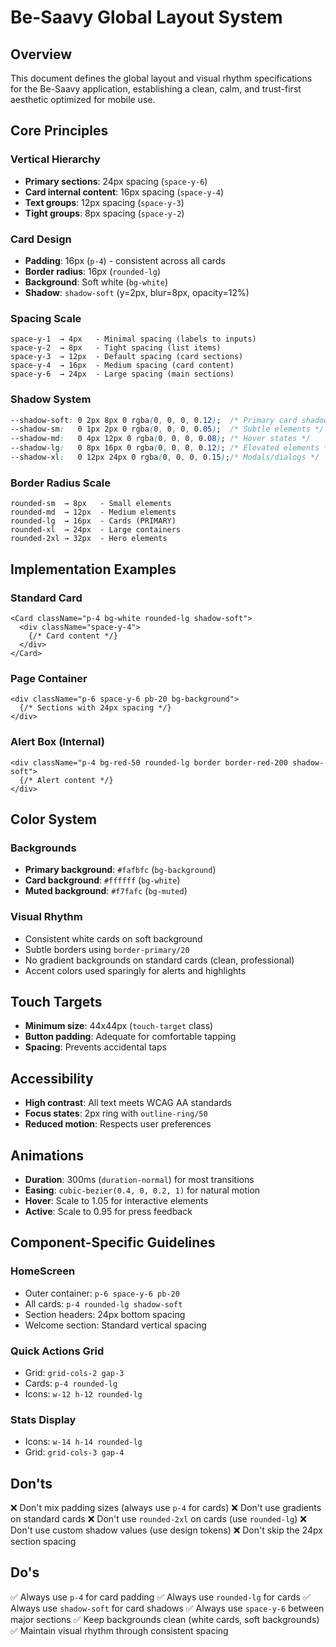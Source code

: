 # Be-Saavy Global Layout System

## Overview
This document defines the global layout and visual rhythm specifications for the Be-Saavy application, establishing a clean, calm, and trust-first aesthetic optimized for mobile use.

## Core Principles

### Vertical Hierarchy
- **Primary sections**: 24px spacing (`space-y-6`)
- **Card internal content**: 16px spacing (`space-y-4`)
- **Text groups**: 12px spacing (`space-y-3`)
- **Tight groups**: 8px spacing (`space-y-2`)

### Card Design
- **Padding**: 16px (`p-4`) - consistent across all cards
- **Border radius**: 16px (`rounded-lg`)
- **Background**: Soft white (`bg-white`)
- **Shadow**: `shadow-soft` (y=2px, blur=8px, opacity=12%)

### Spacing Scale
```
space-y-1  → 4px   - Minimal spacing (labels to inputs)
space-y-2  → 8px   - Tight spacing (list items)
space-y-3  → 12px  - Default spacing (card sections)
space-y-4  → 16px  - Medium spacing (card content)
space-y-6  → 24px  - Large spacing (main sections)
```

### Shadow System
```css
--shadow-soft: 0 2px 8px 0 rgba(0, 0, 0, 0.12);  /* Primary card shadow */
--shadow-sm:   0 1px 2px 0 rgba(0, 0, 0, 0.05);  /* Subtle elements */
--shadow-md:   0 4px 12px 0 rgba(0, 0, 0, 0.08); /* Hover states */
--shadow-lg:   0 8px 16px 0 rgba(0, 0, 0, 0.12); /* Elevated elements */
--shadow-xl:   0 12px 24px 0 rgba(0, 0, 0, 0.15);/* Modals/dialogs */
```

### Border Radius Scale
```
rounded-sm  → 8px   - Small elements
rounded-md  → 12px  - Medium elements
rounded-lg  → 16px  - Cards (PRIMARY)
rounded-xl  → 24px  - Large containers
rounded-2xl → 32px  - Hero elements
```

## Implementation Examples

### Standard Card
```tsx
<Card className="p-4 bg-white rounded-lg shadow-soft">
  <div className="space-y-4">
    {/* Card content */}
  </div>
</Card>
```

### Page Container
```tsx
<div className="p-6 space-y-6 pb-20 bg-background">
  {/* Sections with 24px spacing */}
</div>
```

### Alert Box (Internal)
```tsx
<div className="p-4 bg-red-50 rounded-lg border border-red-200 shadow-soft">
  {/* Alert content */}
</div>
```

## Color System

### Backgrounds
- **Primary background**: `#fafbfc` (`bg-background`)
- **Card background**: `#ffffff` (`bg-white`)
- **Muted background**: `#f7fafc` (`bg-muted`)

### Visual Rhythm
- Consistent white cards on soft background
- Subtle borders using `border-primary/20`
- No gradient backgrounds on standard cards (clean, professional)
- Accent colors used sparingly for alerts and highlights

## Touch Targets
- **Minimum size**: 44x44px (`touch-target` class)
- **Button padding**: Adequate for comfortable tapping
- **Spacing**: Prevents accidental taps

## Accessibility
- **High contrast**: All text meets WCAG AA standards
- **Focus states**: 2px ring with `outline-ring/50`
- **Reduced motion**: Respects user preferences

## Animations
- **Duration**: 300ms (`duration-normal`) for most transitions
- **Easing**: `cubic-bezier(0.4, 0, 0.2, 1)` for natural motion
- **Hover**: Scale to 1.05 for interactive elements
- **Active**: Scale to 0.95 for press feedback

## Component-Specific Guidelines

### HomeScreen
- Outer container: `p-6 space-y-6 pb-20`
- All cards: `p-4 rounded-lg shadow-soft`
- Section headers: 24px bottom spacing
- Welcome section: Standard vertical spacing

### Quick Actions Grid
- Grid: `grid-cols-2 gap-3`
- Cards: `p-4 rounded-lg`
- Icons: `w-12 h-12 rounded-lg`

### Stats Display
- Icons: `w-14 h-14 rounded-lg`
- Grid: `grid-cols-3 gap-4`

## Don'ts
❌ Don't mix padding sizes (always use `p-4` for cards)
❌ Don't use gradients on standard cards
❌ Don't use `rounded-2xl` on cards (use `rounded-lg`)
❌ Don't use custom shadow values (use design tokens)
❌ Don't skip the 24px section spacing

## Do's
✅ Always use `p-4` for card padding
✅ Always use `rounded-lg` for cards
✅ Always use `shadow-soft` for card shadows
✅ Always use `space-y-6` between major sections
✅ Keep backgrounds clean (white cards, soft backgrounds)
✅ Maintain visual rhythm through consistent spacing
